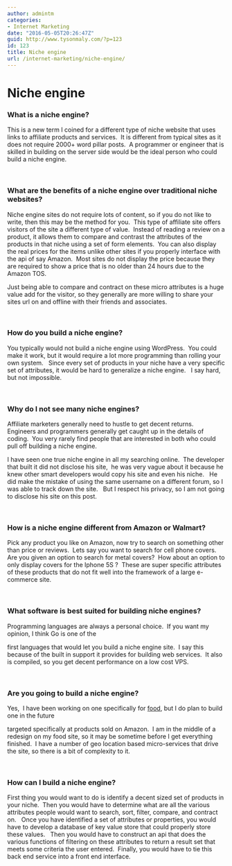 ```yaml
---
author: admintm
categories:
- Internet Marketing
date: "2016-05-05T20:26:47Z"
guid: http://www.tysonmaly.com/?p=123
id: 123
title: Niche engine
url: /internet-marketing/niche-engine/
---
```


# Niche engine

### What is a niche engine?

This is a new term I coined for a different type of niche website that uses links to affiliate products and services.  It is different from typical sites as it does not require 2000+ word pillar posts.  A programmer or engineer that is skilled in building on the server side would be the ideal person who could build a niche engine.

&nbsp;

### What are the benefits of a niche engine over traditional niche websites?

Niche engine sites do not require lots of content, so if you do not like to write, then this may be the method for you.  This type of affiliate site offers visitors of the site a different type of value.  Instead of reading a review on a product, it allows them to compare and contrast the attributes of the products in that niche using a set of form elements.  You can also display the real prices for the items unlike other sites if you properly interface with the api of say Amazon.  Most sites do not display the price because they are required to show a price that is no older than 24 hours due to the Amazon TOS.

Just being able to compare and contract on these micro attributes is a huge value add for the visitor, so they generally are more willing to share your sites url on and offline with their friends and associates.

&nbsp;

### How do you build a niche engine?

You typically would not build a niche engine using WordPress.  You could make it work, but it would require a lot more programming than rolling your own system.   Since every set of products in your niche have a very specific set of attributes, it would be hard to generalize a niche engine.   I say hard, but not impossible.

&nbsp;

### Why do I not see many niche engines?

Affiliate marketers generally need to hustle to get decent returns.  Engineers and programmers generally get caught up in the details of coding.  You very rarely find people that are interested in both who could pull off building a niche engine.

I have seen one true niche engine in all my searching online.  The developer that built it did not disclose his site,  he was very vague about it because he knew other smart developers would copy his site and even his niche.   He did make the mistake of using the same username on a different forum, so I was able to track down the site.   But I respect his privacy, so I am not going to disclose his site on this post.

&nbsp;

### How is a niche engine different from Amazon or Walmart?

Pick any product you like on Amazon, now try to search on something other than price or reviews.  Lets say you want to search for cell phone covers.  Are you given an option to search for metal covers?  How about an option to only display covers for the Iphone 5S ?  These are super specific attributes of these products that do not fit well into the framework of a large e-commerce site.

&nbsp;

### What software is best suited for building niche engines?

Programming languages are always a personal choice.  If you want my opinion, I think Go is one of the

first languages that would let you build a niche engine site.  I say this because of the built in support it provides for building web services.  It also is compiled, so you get decent performance on a low cost VPS.

&nbsp;

### Are you going to build a niche engine?

Yes,  I have been working on one specifically for <a href="https://bestfoodnearme.com" target="_blank" rel="nofollow">food</a>, but I do plan to build one in the future

targeted specifically at products sold on Amazon.  I am in the middle of a redesign on my food site, so it may be sometime before I get everything finished.  I have a number of geo location based micro-services that drive the site, so there is a bit of complexity to it.

&nbsp;

### How can I build a niche engine?

First thing you would want to do is identify a decent sized set of products in your niche.  Then you would have to determine what are all the various attributes people would want to search, sort, filter, compare, and contract on.   Once you have identified a set of attributes or properties, you would have to develop a database of key value store that could properly store these values.   Then you would have to construct an api that does the various functions of filtering on these attributes to return a result set that meets some criteria the user entered.  Finally, you would have to tie this back end service into a front end interface.

&nbsp;